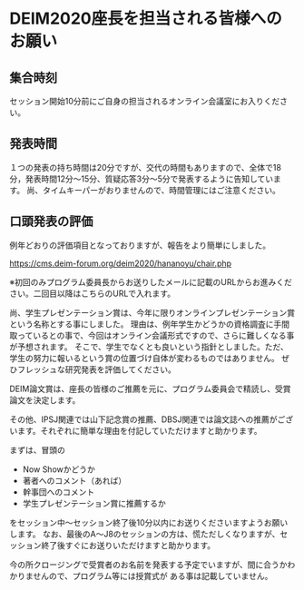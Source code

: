 # DEIM2020座長を担当される皆様へのお願い

## 集合時刻
セッション開始10分前にご自身の担当されるオンライン会議室にお入りください。

## 発表時間
１つの発表の持ち時間は20分ですが、交代の時間もありますので、全体で18分，発表時間12分～15分、質疑応答3分～5分で発表するように告知しています。
尚、タイムキーパーがおりませんので、時間管理にはご注意ください。

## 口頭発表の評価
例年どおりの評価項目となっておりますが、報告をより簡単にしました。

https://cms.deim-forum.org/deim2020/hananoyu/chair.php

※初回のみプログラム委員長からお送りしたメールに記載のURLからお進みください。二回目以降はこちらのURLで入れます。

尚、学生プレゼンテーション賞は、今年に限りオンラインプレゼンテーション賞という名称とする事にしました。
理由は、例年学生かどうかの資格調査に手間取っているとの事で、今回はオンライン会議形式ですので、さらに難しくなる事が予想されます。
そこで、学生でなくとも良いという指針としました。ただ、学生の努力に報いるという賞の位置づけ自体が変わるものではありません。
ぜひフレッシュな研究発表を評価してください。

DEIM論文賞は、座長の皆様のご推薦を元に、プログラム委員会で精読し、受賞論文を決定します。

その他、IPSJ関連では山下記念賞の推薦、DBSJ関連では論文誌への推薦がございます。それぞれに簡単な理由を付記していただけますと助かります。

まずは、冒頭の

- Now Showかどうか
- 著者へのコメント（あれば）
- 幹事団へのコメント
- 学生プレゼンテーション賞に推薦するか

をセッション中～セッション終了後10分以内にお送りくださいますようお願いします。
なお、最後のA～J8のセッションの方は、慌ただしくなりますが、セッション終了後すぐにお送りいただけますと助かります。

今の所クロージングで受賞者のお名前を発表する予定でいますが、間に合うかわかりませんので、プログラム等には授賞式が
ある事は記載していません。
